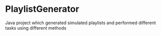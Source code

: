 # PlaylistGenerator
Java project which generated simulated playlists and performed different tasks using different methods
